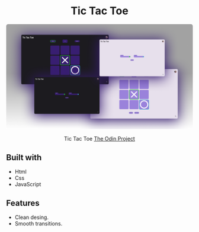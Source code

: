 #

<h1 align="center">Tic Tac Toe</h1>

![](./svgAndImgs/thumbnail.png)

<p align="center">
  Tic Tac Toe  <a href="https://www.theodinproject.com/">The Odin Project</a>
</p>

## Built with
   
- Html
- Css
- JavaScript

## Features

- Clean desing.
- Smooth transitions.


